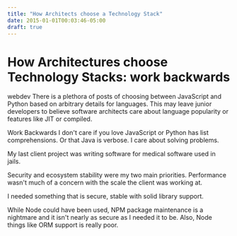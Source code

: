 ```yaml
---
title: "How Architects choose a Technology Stack"
date: 2015-01-01T00:03:46-05:00
draft: true
---
```


# How Architectures choose Technology Stacks: work backwards

webdev
There is a plethora of posts of choosing between JavaScript and Python based on arbitrary details for languages. This may leave junior developers to believe software architects care about language popularity or features like JIT or compiled.

Work Backwards
I don't care if you love JavaScript or Python has list comprehensions. Or that Java is verbose. I care about solving problems.

My last client project was writing software for medical software used in jails.

Security and ecosystem stability were my two main priorities. Performance wasn't much of a concern with the scale the client was working at.

I needed something that is secure, stable with solid library support.

While Node could have been used, NPM package maintenance is a nightmare and it isn't nearly as secure as I needed it to be. Also, Node things like ORM support is really poor.
